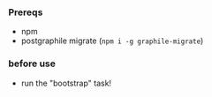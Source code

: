 ### Prereqs

- npm
- postgraphile migrate (`npm i -g graphile-migrate`)

### before use

- run the "bootstrap" task!